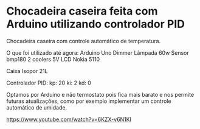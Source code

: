 # Chocadeira caseira feita com Arduino utilizando controlador PID

Chocadeira caseira com controle automático de temperatura.


O que foi utilizado até agora:
Arduino Uno
Dimmer 
Lâmpada 60w
Sensor bmp180
2 coolers 5V
LCD Nokia 5110 

Caixa Isopor 21L

Controlador PID:
kp: 20
ki: 2
kd: 0

Optamos por Arduino e não termostato pois fica mais barato e nos permite futuras atualizações, como por exemplo implementar um controle automático de umidade.



https://www.youtube.com/watch?v=6KZX-v6N1KI
